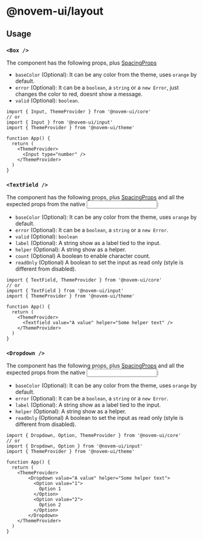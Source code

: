 # @novem-ui/layout

## Usage

### `<Box />`

The component has the following props, plus [SpacingProps](../base/src/spacing/README.md)

- `baseColor` (Optional): It can be any color from the theme, uses `orange` by default.
- `error` (Optional): It can be a `boolean`, a `string` or a `new Error`, just changes the color to red, doesnt show a message.
- `valid` (Optional): `boolean`.

```tsx
import { Input, ThemeProvider } from '@novem-ui/core'
// or
import { Input } from '@novem-ui/input'
import { ThemeProvider } from '@novem-ui/theme'

function App() {
  return (
    <ThemeProvider>
      <Input type="number" />
    </ThemeProvider>
  )
}
```

### `<TextField />`

The component has the following props, plus [SpacingProps](../base/src/spacing/README.md) and all the expected props from the native <input />:

- `baseColor` (Optional): It can be any color from the theme, uses `orange` by default.
- `error` (Optional): It can be a `boolean`, a `string` or a `new Error`.
- `valid` (Optional): `boolean`
- `label` (Optional): A string show as a label tied to the input.
- `helper` (Optional): A string show as a helper.
- `count` (Optional) A boolean to enable character count.
- `readOnly` (Optional) A boolean to set the input as read only (style is different from disabled).

```tsx
import { TextField, ThemeProvider } from '@novem-ui/core'
// or
import { TextField } from '@novem-ui/input'
import { ThemeProvider } from '@novem-ui/theme'

function App() {
  return (
    <ThemeProvider>
      <Textfield value="A value" helper="Some helper text" />
    </ThemeProvider>
  )
}
```

### `<Dropdown />`

The component has the following props, plus [SpacingProps](../base/src/spacing/README.md) and all the expected props from the native <input />:

- `baseColor` (Optional): It can be any color from the theme, uses `orange` by default.
- `error` (Optional): It can be a `boolean`, a `string` or a `new Error`.
- `label` (Optional): A string show as a label tied to the input.
- `helper` (Optional): A string show as a helper.
- `readOnly` (Optional) A boolean to set the input as read only (style is different from disabled).

```tsx
import { Dropdown, Option, ThemeProvider } from '@novem-ui/core'
// or
import { Dropdown, Option } from '@novem-ui/input'
import { ThemeProvider } from '@novem-ui/theme'

function App() {
  return (
    <ThemeProvider>
        <Dropdown value="A value" helper="Some helper text">
          <Option value="1">
            Option 1
          </Option>
          <Option value="2">
            Option 2
          </Option>
        </Dropdown>
    </ThemeProvider>
  )
}
```
